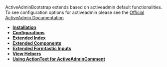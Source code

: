 ActiveAdminBootstrap extends based on activeadmin default functionalities. To see configuration options for activeadmin please see the [Official ActiveAdmin Documentation](https://activeadmin.info/)

- **[Installation](../README.md)**
- **[Configurations](Configurations.md)**
- **[Extended Index](Extended-Index.md)**
- **[Extended Components](Extended-Components.md)**
- **[Extended Formtastic Inputs](Extended-Formtastic-Inputs.md)**
- **[View Helpers](View-Helpers.md)**
- **[Using ActionText for ActiveAdminComment](Using-ActionText-for-ActiveAdminComment.md)**
